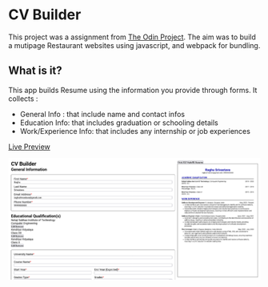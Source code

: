 # CV Builder

This project was a assignment from [The Odin Project](https://www.theodinproject.com/lessons/node-path-react-new-cv-application). The aim was to build a mutipage Restaurant websites using javascript, and webpack for bundling.


## What is it?
This app builds Resume using the information you provide through forms. 
It collects :
- General Info : that include name and contact infos
- Education Info: that includes graduation or schooling details
- Work/Experience Info: that includes any internship or job experiences

[Live Preview](https://zingy-marshmallow-b54010.netlify.app/)

![](./src/assets/screenshot.png)



